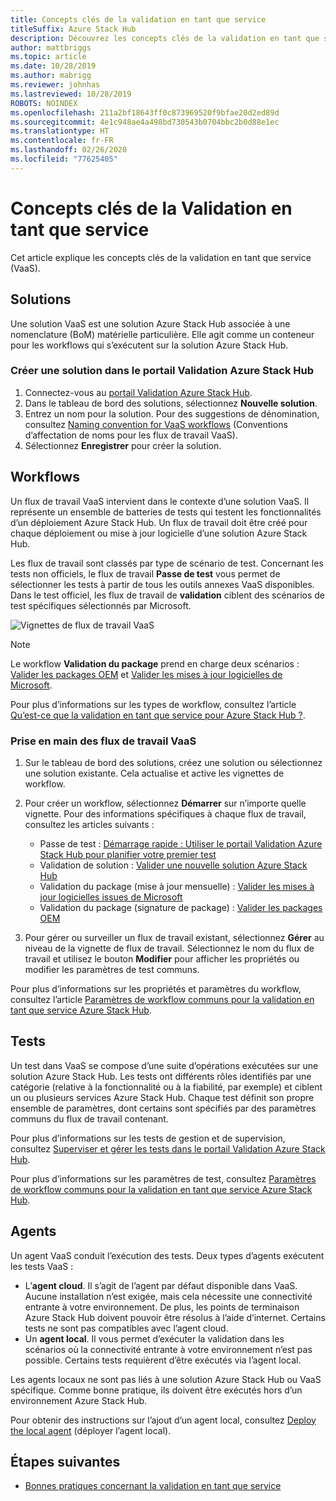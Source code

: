 ```yaml
---
title: Concepts clés de la validation en tant que service
titleSuffix: Azure Stack Hub
description: Découvrez les concepts clés de la validation en tant que service Azure Stack Hub.
author: mattbriggs
ms.topic: article
ms.date: 10/28/2019
ms.author: mabrigg
ms.reviewer: johnhas
ms.lastreviewed: 10/28/2019
ROBOTS: NOINDEX
ms.openlocfilehash: 211a2bf18643ff0c873969520f9bfae20d2ed89d
ms.sourcegitcommit: 4e1c948ae4a498bd730543b0704bbc2b0d88e1ec
ms.translationtype: HT
ms.contentlocale: fr-FR
ms.lasthandoff: 02/26/2020
ms.locfileid: "77625405"
---
```

# <a name="validation-as-a-service-key-concepts"></a>Concepts clés de la Validation en tant que service

Cet article explique les concepts clés de la validation en tant que service (VaaS).

## <a name="solutions"></a>Solutions

Une solution VaaS est une solution Azure Stack Hub associée à une nomenclature (BoM) matérielle particulière. Elle agit comme un conteneur pour les workflows qui s’exécutent sur la solution Azure Stack Hub.

### <a name="create-a-solution-in-the-azure-stack-hub-validation-portal"></a>Créer une solution dans le portail Validation Azure Stack Hub

1. Connectez-vous au [portail Validation Azure Stack Hub](https://azurestackvalidation.com).
2. Dans le tableau de bord des solutions, sélectionnez **Nouvelle solution**.
3. Entrez un nom pour la solution. Pour des suggestions de dénomination, consultez [Naming convention for VaaS workflows](azure-stack-vaas-best-practice.md#naming-convention-for-vaas-solutions) (Conventions d’affectation de noms pour les flux de travail VaaS).
4. Sélectionnez **Enregistrer** pour créer la solution.

## <a name="workflows"></a>Workflows

Un flux de travail VaaS intervient dans le contexte d’une solution VaaS. Il représente un ensemble de batteries de tests qui testent les fonctionnalités d’un déploiement Azure Stack Hub. Un flux de travail doit être créé pour chaque déploiement ou mise à jour logicielle d’une solution Azure Stack Hub.

Les flux de travail sont classés par type de scénario de test. Concernant les tests non officiels, le flux de travail **Passe de test** vous permet de sélectionner les tests à partir de tous les outils annexes VaaS disponibles. Dans le test officiel, les flux de travail de **validation** ciblent des scénarios de test spécifiques sélectionnés par Microsoft.

![Vignettes de flux de travail VaaS](media/tile_all-workflows.png)

> [!NOTE]
> Le workflow **Validation du package** prend en charge deux scénarios : [Valider les packages OEM](azure-stack-vaas-validate-oem-package.md) et [Valider les mises à jour logicielles de Microsoft](azure-stack-vaas-validate-microsoft-updates.md).

Pour plus d’informations sur les types de workflow, consultez l’article [Qu’est-ce que la validation en tant que service pour Azure Stack Hub ?](azure-stack-vaas-overview.md).

### <a name="getting-started-with-vaas-workflows"></a>Prise en main des flux de travail VaaS

1. Sur le tableau de bord des solutions, créez une solution ou sélectionnez une solution existante. Cela actualise et active les vignettes de workflow.
2. Pour créer un workflow, sélectionnez **Démarrer** sur n’importe quelle vignette. Pour des informations spécifiques à chaque flux de travail, consultez les articles suivants :
    - Passe de test : [Démarrage rapide : Utiliser le portail Validation Azure Stack Hub pour planifier votre premier test](azure-stack-vaas-schedule-test-pass.md)
    - Validation de solution : [Valider une nouvelle solution Azure Stack Hub](azure-stack-vaas-validate-solution-new.md)
    - Validation du package (mise à jour mensuelle) : [Valider les mises à jour logicielles issues de Microsoft](azure-stack-vaas-validate-microsoft-updates.md)
    - Validation du package (signature de package) : [Valider les packages OEM](azure-stack-vaas-validate-oem-package.md)

3. Pour gérer ou surveiller un flux de travail existant, sélectionnez **Gérer** au niveau de la vignette de flux de travail. Sélectionnez le nom du flux de travail et utilisez le bouton **Modifier** pour afficher les propriétés ou modifier les paramètres de test communs.

Pour plus d’informations sur les propriétés et paramètres du workflow, consultez l’article [Paramètres de workflow communs pour la validation en tant que service Azure Stack Hub](azure-stack-vaas-parameters.md).

## <a name="tests"></a>Tests

Un test dans VaaS se compose d’une suite d’opérations exécutées sur une solution Azure Stack Hub. Les tests ont différents rôles identifiés par une catégorie (relative à la fonctionnalité ou à la fiabilité, par exemple) et ciblent un ou plusieurs services Azure Stack Hub. Chaque test définit son propre ensemble de paramètres, dont certains sont spécifiés par des paramètres communs du flux de travail contenant.

Pour plus d’informations sur les tests de gestion et de supervision, consultez [Superviser et gérer les tests dans le portail Validation Azure Stack Hub](azure-stack-vaas-monitor-test.md).

Pour plus d’informations sur les paramètres de test, consultez [Paramètres de workflow communs pour la validation en tant que service Azure Stack Hub](azure-stack-vaas-parameters.md).

## <a name="agents"></a>Agents

Un agent VaaS conduit l’exécution des tests. Deux types d’agents exécutent les tests VaaS :

- L’**agent cloud**. Il s’agit de l’agent par défaut disponible dans VaaS. Aucune installation n’est exigée, mais cela nécessite une connectivité entrante à votre environnement. De plus, les points de terminaison Azure Stack Hub doivent pouvoir être résolus à l’aide d’internet. Certains tests ne sont pas compatibles avec l’agent cloud.
- Un **agent local**. Il vous permet d’exécuter la validation dans les scénarios où la connectivité entrante à votre environnement n’est pas possible. Certains tests requièrent d’être exécutés via l’agent local.

Les agents locaux ne sont pas liés à une solution Azure Stack Hub ou VaaS spécifique. Comme bonne pratique, ils doivent être exécutés hors d’un environnement Azure Stack Hub.

Pour obtenir des instructions sur l’ajout d’un agent local, consultez [Deploy the local agent](azure-stack-vaas-local-agent.md) (déployer l’agent local).

## <a name="next-steps"></a>Étapes suivantes

- [Bonnes pratiques concernant la validation en tant que service](azure-stack-vaas-best-practice.md)